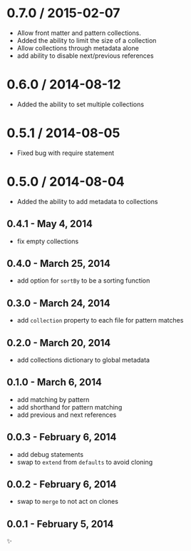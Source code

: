 
0.7.0 / 2015-02-07
==================

  * Allow front matter and pattern collections.
  * Added the ability to limit the size of a collection
  * Allow collections through metadata alone
  * add ability to disable next/previous references

0.6.0 / 2014-08-12
==================

 * Added the ability to set multiple collections

0.5.1 / 2014-08-05
==================

 * Fixed bug with require statement

0.5.0 / 2014-08-04
==================

  * Added the ability to add metadata to collections

0.4.1 - May 4, 2014
-------------------
* fix empty collections

0.4.0 - March 25, 2014
----------------------
* add option for `sortBy` to be a sorting function

0.3.0 - March 24, 2014
----------------------
* add `collection` property to each file for pattern matches

0.2.0 - March 20, 2014
----------------------
* add collections dictionary to global metadata

0.1.0 - March 6, 2014
---------------------
* add matching by pattern
* add shorthand for pattern matching
* add previous and next references

0.0.3 - February 6, 2014
------------------------
* add debug statements
* swap to `extend` from `defaults` to avoid cloning

0.0.2 - February 6, 2014
------------------------
* swap to `merge` to not act on clones

0.0.1 - February 5, 2014
------------------------
:sparkles:

